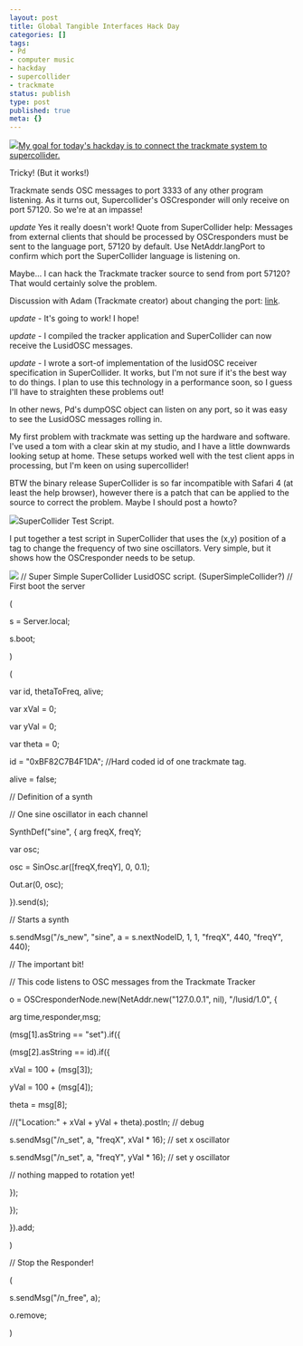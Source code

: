 ```yaml
---
layout: post
title: Global Tangible Interfaces Hack Day
categories: []
tags:
- Pd
- computer music
- hackday
- supercollider
- trackmate
status: publish
type: post
published: true
meta: {}
---
```


[![](/squarespace_images/production_1370812_16892027__KBlvp5i4Mkk_SiqKplJEsMI_AAAAAAAABS8_vBphtV-kOnY_s320_05062009758.jpg_)](http://s3.media.squarespace.com/production/1370812/16892027/_KBlvp5i4Mkk/SiqKplJEsMI/AAAAAAAABS8/vBphtV-kOnY/s1600-h/05062009758.jpg)[My goal for today's hackday is to connect the trackmate system to supercollider.](http://3.bp.blogspot.com/_KBlvp5i4Mkk/SiqKplJEsMI/AAAAAAAABS8/vBphtV-kOnY/s1600-h/05062009758.jpg)



Tricky! (But it works!)



Trackmate sends OSC messages to port 3333 of any other program listening. As it turns out, Supercollider's OSCresponder will only receive on port 57120. So we're at an impasse!



*update* Yes it really doesn't work! Quote from SuperCollider help: 
Messages from external clients that should be processed by OSCresponders must be sent to the language port, 
57120 by default. Use 
NetAddr.langPort to confirm which port the SuperCollider language is listening on.





Maybe... I can hack the Trackmate tracker source to send from port 57120? That would certainly solve the problem.



Discussion with Adam (Trackmate creator) about changing the port:
[link](https://sourceforge.net/apps/phpbb/trackmate/viewtopic.php?f=4&t=17).



*update* - It's going to work! I hope!

*update* - I compiled the tracker application and SuperCollider can now receive the LusidOSC messages.

*update* - I wrote a sort-of implementation of the lusidOSC receiver specification in SuperCollider. It works, but I'm not sure if it's the best way to do things. I plan to use this technology in a performance soon, so I guess I'll have to straighten these problems out!



In other news, Pd's dumpOSC object can listen on any port, so it was easy to see the LusidOSC messages rolling in.



My first problem with trackmate was setting up the hardware and software. I've used a tom with a clear skin at my studio, and I have a little downwards looking setup at home. These setups worked well with the test client apps in processing, but I'm keen on using supercollider!



BTW the binary release SuperCollider is so far incompatible with Safari 4 (at least the help browser), however there is a patch that can be applied to the source to correct the problem. Maybe I should post a howto?



[![](/squarespace_images/production_1370812_16892027__KBlvp5i4Mkk_SiqNAV6PlxI_AAAAAAAABTE_YI7euFKxFkY_s320_IMG_2617.JPG_)](http://s3.media.squarespace.com/production/1370812/16892027/_KBlvp5i4Mkk/SiqNAV6PlxI/AAAAAAAABTE/YI7euFKxFkY/s1600-h/IMG_2617.JPG)SuperCollider Test Script.

I put together a test script in SuperCollider that uses the (x,y) position of a tag to change the frequency of two sine oscillators. Very simple, but it shows how the OSCresponder needs to be setup.

[![](/squarespace_images/production_1370812_16892027__KBlvp5i4Mkk_Si0Zp-uB3rI_AAAAAAAABTM_NC74x34bgp4_s320_Picture%2B1.png_)](http://s3.media.squarespace.com/production/1370812/16892027/_KBlvp5i4Mkk/Si0Zp-uB3rI/AAAAAAAABTM/NC74x34bgp4/s1600-h/Picture%2B1.png)
// Super Simple SuperCollider LusidOSC script. (SuperSimpleCollider?)
// First boot the server

(

s = Server.local;

s.boot;

)

(

var id, thetaToFreq, alive;

var xVal = 0;

var yVal = 0;

var theta = 0;

id = "0xBF82C7B4F1DA"; //Hard coded id of one trackmate tag.

alive = false;

// Definition of a synth

// One sine oscillator in each channel

SynthDef("sine", { arg freqX, freqY;

var osc;

osc = SinOsc.ar([freqX,freqY], 0, 0.1);

Out.ar(0, osc);

}).send(s);

// Starts a synth

s.sendMsg("/s_new", "sine", a = s.nextNodeID, 1, 1, "freqX", 440, "freqY", 440);

// The important bit!

// This code listens to OSC messages from the Trackmate Tracker

o = OSCresponderNode.new(NetAddr.new("127.0.0.1", nil), "/lusid/1.0", {

arg time,responder,msg;

(msg[1].asString == "set").if({

(msg[2].asString == id).if({

xVal = 100 + (msg[3]);

yVal = 100 + (msg[4]);

theta = msg[8];

//("Location:" + xVal + yVal + theta).postln; // debug

s.sendMsg("/n_set", a, "freqX", xVal * 16); // set x oscillator

s.sendMsg("/n_set", a, "freqY", yVal * 16); // set y oscillator

// nothing mapped to rotation yet!

});

});

}).add;

)

// Stop the Responder!

(

s.sendMsg("/n_free", a);

o.remove;

)
